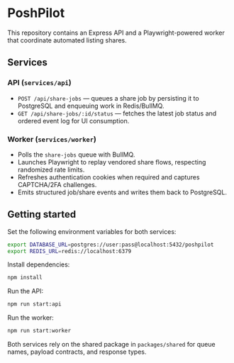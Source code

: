 # PoshPilot

This repository contains an Express API and a Playwright-powered worker that coordinate automated listing shares.

## Services

### API (`services/api`)

* `POST /api/share-jobs` — queues a share job by persisting it to PostgreSQL and enqueuing work in Redis/BullMQ.
* `GET /api/share-jobs/:id/status` — fetches the latest job status and ordered event log for UI consumption.

### Worker (`services/worker`)

* Polls the `share-jobs` queue with BullMQ.
* Launches Playwright to replay vendored share flows, respecting randomized rate limits.
* Refreshes authentication cookies when required and captures CAPTCHA/2FA challenges.
* Emits structured job/share events and writes them back to PostgreSQL.

## Getting started

Set the following environment variables for both services:

```bash
export DATABASE_URL=postgres://user:pass@localhost:5432/poshpilot
export REDIS_URL=redis://localhost:6379
```

Install dependencies:

```bash
npm install
```

Run the API:

```bash
npm run start:api
```

Run the worker:

```bash
npm run start:worker
```

Both services rely on the shared package in `packages/shared` for queue names, payload contracts, and response types.
